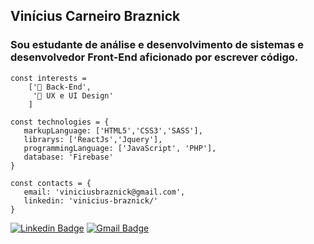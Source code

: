 ##  Vinícius Carneiro Braznick
 
### Sou estudante de análise e desenvolvimento de sistemas e desenvolvedor Front-End aficionado por escrever código.

````
const interests =  
	['🧪 Back-End',
	 '📐 UX e UI Design'
   	]

````

````
const technologies = {
   markupLanguage: ['HTML5','CSS3','SASS'],
   librarys: ['ReactJs','Jquery'],
   programmingLanguage: ['JavaScript', 'PHP'],
   database: 'Firebase'
}
````

````
const contacts = {
   email: 'viniciusbraznick@gmail.com',
   linkedin: 'vinicius-braznick/'
}
````

[![Linkedin Badge](https://img.shields.io/badge/-LinkedIn-blue?style=flat-square&logo=Linkedin&logoColor=white&link=https://www.linkedin.com/in/vinicius-braznick/)](https://www.linkedin.com/in/vinicius-braznick/) [![Gmail Badge](https://img.shields.io/badge/-Gmail-c14438?style=flat-square&logo=Gmail&logoColor=white&link=mailto:viniciusbraznick@gmail.com)](mailto:viniciusbraznick@gmail.com)
